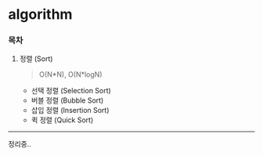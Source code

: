 # algorithm

### 목차

01. 정렬 (Sort)
    > O(N\*N), O(N\*logN)
    * 선택 정렬 (Selection Sort)
    * 버블 정렬 (Bubble Sort)
    * 삽입 정렬 (Insertion Sort)
    * 퀵 정렬 (Quick Sort)
---
정리중..